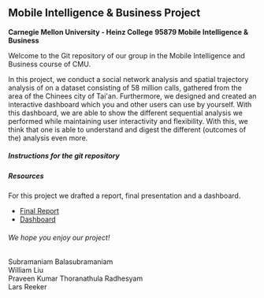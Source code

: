## Mobile Intelligence & Business Project
**Carnegie Mellon University - Heinz College**
**95879 Mobile Intelligence & Business**

Welcome to the Git repository of our group in the Mobile Intelligence and Business course of CMU. 

In this project, we conduct a social network analysis and spatial trajectory analysis of on a dataset consisting of 58 million calls, gathered from the area of the Chinees city of Tai'an. Furthermore, we designed and created an interactive dashboard which you and other users can use by yourself. With this dashboard, we are able to show the different sequential analysis we performed while maintaining user interactivity and flexibility. With this, we think that one is able to understand and digest the different (outcomes of the) analysis even more.

##### Instructions for the git repository




##### Resources
For this project we drafted a report, final presentation and a dashboard.
- [Final Report](www.github.com)
- [Dashboard](https://larsreeker.shinyapps.io/MIB_Dashboard)

###### We hope you enjoy our project!
Subramaniam Balasubramaniam  
William Liu  
Praveen Kumar Thoranathula Radhesyam  
Lars Reeker


